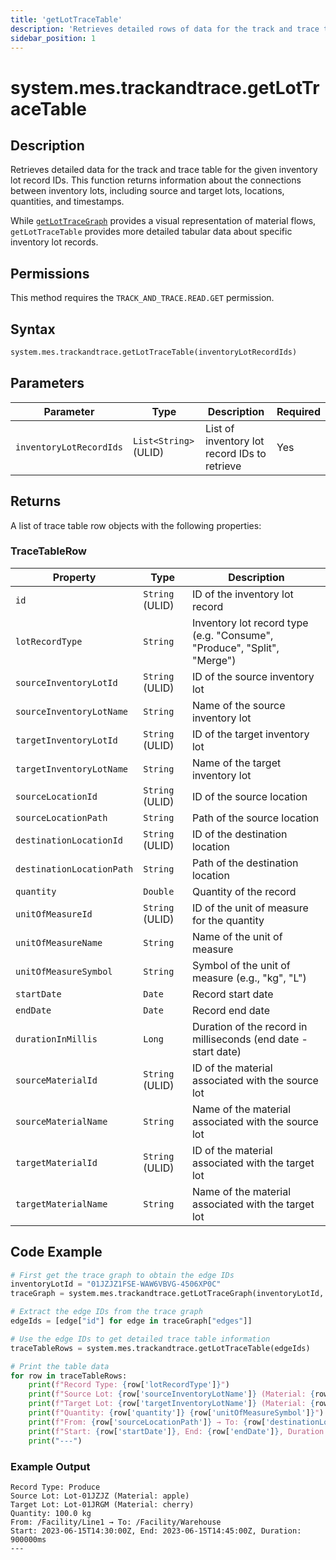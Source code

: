 ```yaml
---
title: 'getLotTraceTable'
description: 'Retrieves detailed rows of data for the track and trace table for the given inventory lot record IDs.'
sidebar_position: 1
---
```


# system.mes.trackandtrace.getLotTraceTable

## Description

Retrieves detailed data for the track and trace table for the given inventory lot record IDs. This function returns information about the connections between inventory lots, including source and target lots, locations, quantities, and timestamps.

While [`getLotTraceGraph`](./get-lot-trace-graph.md) provides a visual representation of material flows, `getLotTraceTable` provides more detailed tabular data about specific inventory lot records.

## Permissions

This method requires the `TRACK_AND_TRACE.READ.GET` permission.

## Syntax

```python
system.mes.trackandtrace.getLotTraceTable(inventoryLotRecordIds)
```

## Parameters

| Parameter               | Type                  | Description                                  | Required |
| ----------------------- | --------------------- | -------------------------------------------- | -------- |
| `inventoryLotRecordIds` | `List<String>` (ULID) | List of inventory lot record IDs to retrieve | Yes      |

## Returns

A list of trace table row objects with the following properties:

### TraceTableRow

| Property                  | Type            | Description                                                             |
| ------------------------- | --------------- | ----------------------------------------------------------------------- |
| `id`                      | `String` (ULID) | ID of the inventory lot record                                          |
| `lotRecordType`           | `String`        | Inventory lot record type (e.g. "Consume", "Produce", "Split", "Merge") |
| `sourceInventoryLotId`    | `String` (ULID) | ID of the source inventory lot                                          |
| `sourceInventoryLotName`  | `String`        | Name of the source inventory lot                                        |
| `targetInventoryLotId`    | `String` (ULID) | ID of the target inventory lot                                          |
| `targetInventoryLotName`  | `String`        | Name of the target inventory lot                                        |
| `sourceLocationId`        | `String` (ULID) | ID of the source location                                               |
| `sourceLocationPath`      | `String`        | Path of the source location                                             |
| `destinationLocationId`   | `String` (ULID) | ID of the destination location                                          |
| `destinationLocationPath` | `String`        | Path of the destination location                                        |
| `quantity`                | `Double`        | Quantity of the record                                                  |
| `unitOfMeasureId`         | `String` (ULID) | ID of the unit of measure for the quantity                              |
| `unitOfMeasureName`       | `String`        | Name of the unit of measure                                             |
| `unitOfMeasureSymbol`     | `String`        | Symbol of the unit of measure (e.g., "kg", "L")                         |
| `startDate`               | `Date`          | Record start date                                                       |
| `endDate`                 | `Date`          | Record end date                                                         |
| `durationInMillis`        | `Long`          | Duration of the record in milliseconds (end date - start date)          |
| `sourceMaterialId`        | `String` (ULID) | ID of the material associated with the source lot                       |
| `sourceMaterialName`      | `String`        | Name of the material associated with the source lot                     |
| `targetMaterialId`        | `String` (ULID) | ID of the material associated with the target lot                       |
| `targetMaterialName`      | `String`        | Name of the material associated with the target lot                     |

## Code Example

```python
# First get the trace graph to obtain the edge IDs
inventoryLotId = "01JZJZ1FSE-WAW6VBVG-4506XP0C"
traceGraph = system.mes.trackandtrace.getLotTraceGraph(inventoryLotId, "OUTPUT")

# Extract the edge IDs from the trace graph
edgeIds = [edge["id"] for edge in traceGraph["edges"]]

# Use the edge IDs to get detailed trace table information
traceTableRows = system.mes.trackandtrace.getLotTraceTable(edgeIds)

# Print the table data
for row in traceTableRows:
    print(f"Record Type: {row['lotRecordType']}")
    print(f"Source Lot: {row['sourceInventoryLotName']} (Material: {row['sourceMaterialName']})")
    print(f"Target Lot: {row['targetInventoryLotName']} (Material: {row['targetMaterialName']})")
    print(f"Quantity: {row['quantity']} {row['unitOfMeasureSymbol']}")
    print(f"From: {row['sourceLocationPath']} → To: {row['destinationLocationPath']}")
    print(f"Start: {row['startDate']}, End: {row['endDate']}, Duration: {row['durationInMillis']}ms")
    print("---")
```

### Example Output

```
Record Type: Produce
Source Lot: Lot-01JZJZ (Material: apple)
Target Lot: Lot-01JRGM (Material: cherry)
Quantity: 100.0 kg
From: /Facility/Line1 → To: /Facility/Warehouse
Start: 2023-06-15T14:30:00Z, End: 2023-06-15T14:45:00Z, Duration: 900000ms
---
```
